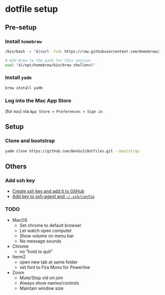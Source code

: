 # dotfile setup

## Pre-setup

### Install `homebrew`

```bash
/bin/bash -c "$(curl -fsSL https://raw.githubusercontent.com/Homebrew/install/HEAD/install.sh)"

# Add brew to the path for this session
eval "$(/opt/homebrew/bin/brew shellenv)"
```

### Install `yadm`

```bash
brew install yadm
```

### Log into the Mac App Store

(for `mas`) via `App Store > Preferences > Sign in`

## Setup

### Clone and bootstrap

```bash
yadm clone https://github.com/BenGu3/dotfiles.git --bootstrap
```

## Others

### Add ssh key

- [Create ssh key and add it to GitHub](https://help.github.com/articles/connecting-to-github-with-ssh/)
- [Add key to ssh-agent and `~/.ssh/config`](https://help.github.com/articles/generating-a-new-ssh-key-and-adding-it-to-the-ssh-agent/#adding-your-ssh-key-to-the-ssh-agent)

### TODO
- MacOS
    - Set chrome to default browser
    - Let watch open computer
    - Show volume on menu bar
    - No message sounds
- Chrome 
    - no “hold to quit”
- Iterm2
    - open new tab at same folder
    - set font to Fira Mono for Powerline
- Zoom
    - Mute/Stop vid on join
    - Always show names/controls
    - Maintain window size
